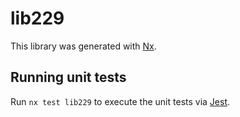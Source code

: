 # lib229

This library was generated with [Nx](https://nx.dev).

## Running unit tests

Run `nx test lib229` to execute the unit tests via [Jest](https://jestjs.io).
